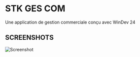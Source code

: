 # STK GES COM

Une application de gestion commerciale conçu avec WinDev 24

## SCREENSHOTS

![Screenshot](Screenshot.png)